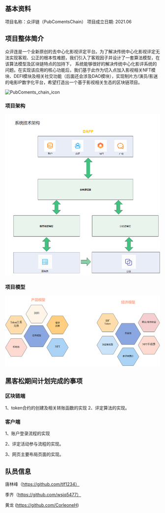## 基本资料

项目名称：众评链（PubComentsChain）
项目成立日期: 2021.06

## 项目整体简介

众评连是一个全新原创的去中心化影视评定平台。为了解决传统中心化影视评定无法实现客观、公正的根本性难题，我们引入了客观因子并设计了一套算法模型，在该算法模型及区块链特点的加持下，
系统能够很好的解决传统中心化影评系统的问题。在实现该应用的核心功能后，我们基于此作为切入点加入影视相关NFT模块、DEFI模块及相关社交功能（后面还会涉及DAO模块），实现制片方/演员/影迷
的电影IP数字化平台，希望打造出一个基于影视相关生态的区块链项目。

![PubComents_chain_icon](https://user-images.githubusercontent.com/23429926/120581633-a6b4e980-c41a-11eb-933e-f1d5ed2068c0.png) 

### 项目架构

![架构](./docs/imgs/架构.png) 

### 项目模型

![模型](./docs/imgs/模型.png)



## 黑客松期间计划完成的事项

### **区块链端**

1、token合约的创建及相关转账函数的实现
2、评定算法的实现。

### **客户端**

1、账户登录流程的实现

2、评定活动参与流程的实现。

3、网页主要布局页面的实现。



## 队员信息

唐林峰（https://github.com/tlf1234）

季齐（https://github.com/wsjq5477）

黄龙 (https://github.com/CorleoneH)

